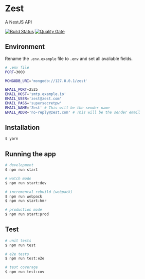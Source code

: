 # Zest

A NestJS API

[![Build Status](https://travis-ci.org/cleitonper/zest.svg?branch=master)](https://travis-ci.org/cleitonper/zest)
[![Quality Gate](https://sonarcloud.io/api/project_badges/measure?project=cleitonper_zest&metric=alert_status)](https://sonarcloud.io/dashboard?id=cleitonper_zest)


## Environment

Rename the `.env.example` file to `.env` and set all avaliable fields.

```bash
# .env file
PORT=3000

MONGODB_URI='mongodb://127.0.0.1/zest'

EMAIL_PORT=2525
EMAIL_HOST='smtp.example.io'
EMAIL_USER='zest@zest.com'
EMAIL_PASS='supersecretpw'
EMAIL_NAME='Zest' # This will be the sender name
EMAIL_ADDR='no-reply@zest.com' # This will be the sender email
```

## Installation

```bash
$ yarn
```

## Running the app

```bash
# development
$ npm run start

# watch mode
$ npm run start:dev

# incremental rebuild (webpack)
$ npm run webpack
$ npm run start:hmr

# production mode
$ npm run start:prod
```

## Test

```bash
# unit tests
$ npm run test

# e2e tests
$ npm run test:e2e

# test coverage
$ npm run test:cov
```
